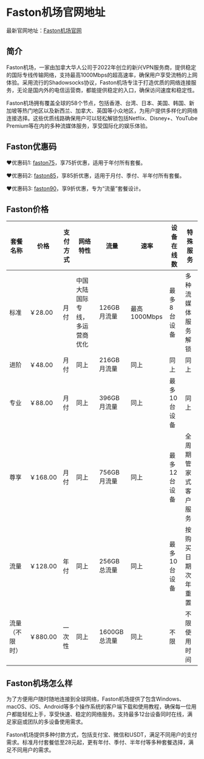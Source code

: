 # Faston机场官网地址

最新官网地址：[Faston机场官网](https://portal.link-fst.com/#/register?code=kWW8EFld)


## 简介

Faston机场，一家由加拿大华人公司于2022年创立的新兴VPN服务商，提供稳定的国际专线传输网络，支持最高1000Mbps的超高速率，确保用户享受流畅的上网体验。采用流行的Shadowsocks协议，Faston机场专注于打造优质的网络连接服务，无论是国内外的电信运营商，都能提供稳定的入口，确保访问速度和稳定性。

Faston机场拥有覆盖全球的58个节点，包括香港、台湾、日本、美国、韩国、新加坡等热门地区以及新西兰、加拿大、英国等小众地区，为用户提供多样化的网络连接选择。这些优质线路确保用户可以轻松解锁包括Netflix、Disney+、YouTube Premium等在内的多种流媒体服务，享受国际化的娱乐体验。



## Faston优惠码

❤优惠码1: [faston75](https://portal.link-fst.com/#/register?code=kWW8EFld)，享75折优惠，适用于年付所有套餐。

❤优惠码2: [faston85](https://portal.link-fst.com/#/register?code=kWW8EFld)，享85折优惠，适用于月付、季付、半年付所有套餐。

❤优惠码3: [faston90](https://portal.link-fst.com/#/register?code=kWW8EFld)，享9折优惠，专为“流量”套餐设计。


## Faston价格

| 套餐名称      | 价格     | 支付方式 | 网络特性                     | 流量        | 速率        | 设备在线数     | 特殊服务                |
|-----------|--------|------|--------------------------|-----------|-----------|----------|-------------------|
| 标准        | ￥28.00 | 月付  | 中国大陆国际专线，多运营商优化 | 126GB月流量 | 最高1000Mbps | 最多8台设备  | 多种流媒体服务解锁       |
| 进阶        | ￥48.00 | 月付  | 同上                        | 216GB月流量 | 同上        | 同上       | 同上                  |
| 专业        | ￥88.00 | 月付  | 同上                        | 396GB月流量 | 同上        | 最多10台设备 | 同上                  |
| 尊享        | ￥168.00| 月付  | 同上                        | 756GB月流量 | 同上        | 最多12台设备 | 全周期管家式客户服务     |
| 流量        | ￥128.00| 年付  | 同上                        | 256GB总流量 | 同上        | 最多10台设备 | 按购买日期次年重置        |
| 流量（不限时） | ￥880.00| 一次性 | 同上                        | 1600GB总流量| 同上        | 不限       | 不限使用时间            |


## Faston机场怎么样

为了方便用户随时随地连接到全球网络，Faston机场提供了包含Windows、macOS、iOS、Android等多个操作系统的客户端下载和使用教程，确保每一位用户都能轻松上手，享受快速、稳定的网络服务。支持最多12台设备同时在线，满足家庭或团队的多设备使用需求。


Faston机场提供多种付款方式，包括支付宝、微信和USDT，满足不同用户的支付需求。标准月付套餐低至28元起，更有年付、季付、半年付等多种套餐选择，满足不同用户的需求。











